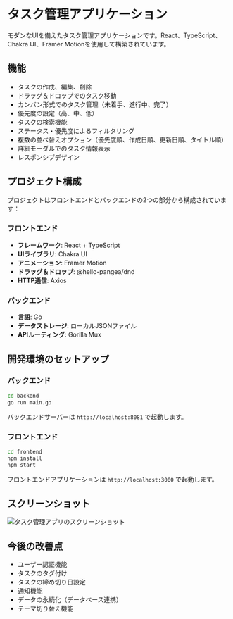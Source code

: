 # タスク管理アプリケーション

モダンなUIを備えたタスク管理アプリケーションです。React、TypeScript、Chakra UI、Framer Motionを使用して構築されています。

## 機能

- タスクの作成、編集、削除
- ドラッグ＆ドロップでのタスク移動
- カンバン形式でのタスク管理（未着手、進行中、完了）
- 優先度の設定（高、中、低）
- タスクの検索機能
- ステータス・優先度によるフィルタリング
- 複数の並べ替えオプション（優先度順、作成日順、更新日順、タイトル順）
- 詳細モーダルでのタスク情報表示
- レスポンシブデザイン

## プロジェクト構成

プロジェクトはフロントエンドとバックエンドの2つの部分から構成されています：

### フロントエンド

- **フレームワーク**: React + TypeScript
- **UIライブラリ**: Chakra UI
- **アニメーション**: Framer Motion
- **ドラッグ＆ドロップ**: @hello-pangea/dnd
- **HTTP通信**: Axios

### バックエンド

- **言語**: Go
- **データストレージ**: ローカルJSONファイル
- **APIルーティング**: Gorilla Mux

## 開発環境のセットアップ

### バックエンド

```bash
cd backend
go run main.go
```

バックエンドサーバーは `http://localhost:8081` で起動します。

### フロントエンド

```bash
cd frontend
npm install
npm start
```

フロントエンドアプリケーションは `http://localhost:3000` で起動します。

## スクリーンショット

![タスク管理アプリのスクリーンショット](screenshot.png)

## 今後の改善点

- ユーザー認証機能
- タスクのタグ付け
- タスクの締め切り日設定
- 通知機能
- データの永続化（データベース連携）
- テーマ切り替え機能
